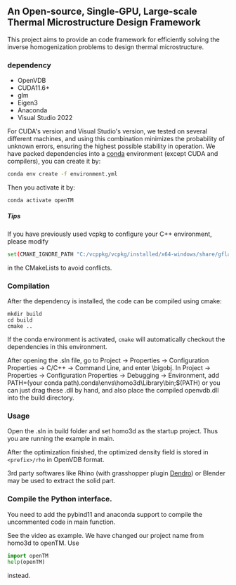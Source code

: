 ## An Open-source, Single-GPU, Large-scale Thermal Microstructure Design Framework

This project aims to provide an code framework for efficiently solving the inverse homogenization problems to design thermal microstructure.  

### dependency

* OpenVDB
* CUDA11.6+
* glm
* Eigen3
* Anaconda
* Visual Studio 2022

For CUDA's version and Visual Studio's version, we tested on several different machines, and using this combination minimizes the probability of unknown errors, ensuring the highest possible stability in operation. We have packed dependencies into a [conda](https://docs.conda.io/en/latest/miniconda.html) environment (except CUDA  and compilers), you can create it by:

```bash
conda env create -f environment.yml
```

Then you activate it by:

```bash
conda activate openTM
```
##### Tips

If you have previously used vcpkg to configure your C++ environment, please modify
```bash
set(CMAKE_IGNORE_PATH "C:/vcppkg/vcpkg/installed/x64-windows/share/gflags")
```
in the CMakeLists to avoid conflicts.


### Compilation

After the dependency is installed, the code can be compiled using cmake:

```shell
mkdir build
cd build
cmake ..
```

If the conda environment is activated, `cmake` will automatically checkout the dependencies in this environment.

After opening the .sln file, go to Project -> Properties -> Configuration Properties -> C/C++ -> Command Line, and enter \bigobj.
In Project -> Properties -> Configuration Properties -> Debugging -> Environment, add PATH=(your conda path).conda\envs\homo3d\Library\bin;$(PATH) or you can just drag these .dll by hand, and also place the compiled openvdb.dll into the build directory.

### Usage

Open the .sln in build folder and set homo3d as the startup project. Thus you are running the example in main.

After the optimization finished, the optimized density field is stored in `<prefix>/rho` in OpenVDB format.

3rd party softwares like Rhino (with grasshopper plugin [Dendro](https://www.food4rhino.com/en/app/dendro)) or Blender may be used to extract the solid part.

### Compile the Python interface.
You need to add the pybind11 and anaconda support to compile the uncommented code in main function. 

See the video as example.
We have changed our project name from homo3d to openTM. Use 
```python
import openTM
help(openTM)
```
instead.
